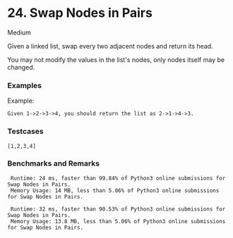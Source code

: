 # 24. Swap Nodes in Pairs

Medium

Given a linked list, swap every two adjacent nodes and return its head.

You may not modify the values in the list's nodes, only nodes itself may be changed.

### Examples 

Example:
```
Given 1->2->3->4, you should return the list as 2->1->4->3.
```

### Testcases
```
[1,2,3,4]
```

### Benchmarks and Remarks

```
 Runtime: 24 ms, faster than 99.84% of Python3 online submissions for Swap Nodes in Pairs.
 Memory Usage: 14 MB, less than 5.06% of Python3 online submissions for Swap Nodes in Pairs.

 Runtime: 32 ms, faster than 90.53% of Python3 online submissions for Swap Nodes in Pairs.
 Memory Usage: 13.8 MB, less than 5.06% of Python3 online submissions for Swap Nodes in Pairs.
```

